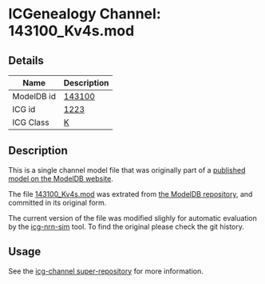 # ICGenealogy Channel: 143100\_Kv4s.mod

## Details

Name | Description
---- | -----------
ModelDB id | [143100](http://senselab.med.yale.edu/ModelDB/ShowModel.cshtml?model=143100)
ICG id | [1223](http://icg.neurotheory.ox.ac.uk/channels/1/1223)
ICG Class | [K](http://icg.neurotheory.ox.ac.uk/channels/1)

## Description

This is a single channel model file that was originally part of a [published model on the ModelDB website](http://senselab.med.yale.edu/mModelDB/ShowModel.cshtml?model=143100).


The file [143100\_Kv4s.mod](143100_Kv4s.mod) was extrated from [the ModelDB repository](http://senselab.med.yale.edu/ModelDB/ShowModel.cshtml?model=143100), and committed in its original form.

The current version of the file was modified slighly for automatic evaluation by the [icg-nrn-sim](https://github.com/icgenealogy/icg-nrn-sim) tool. To find the original please check the git history.


## Usage

See the [icg-channel super-repository](https://github.com/icgenealogy/icg-channels) for more information.